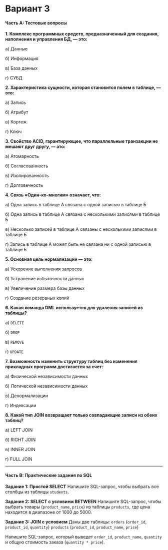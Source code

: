 # **Вариант 3**

#### **Часть A: Тестовые вопросы**

**1. Комплекс программных средств, предназначенный для создания, наполнения и управления БД, — это:**

а) Данные

б) Информация

в) База данных

г) СУБД

**2. Характеристика сущности, которая становится полем в таблице, — это:**

а) Запись

б) Атрибут

в) Кортеж

г) Ключ

**3. Свойство ACID, гарантирующее, что параллельные транзакции не мешают друг другу, — это:**

а) Атомарность

б) Согласованность

в) Изолированность

г) Долговечность

**4. Связь «Один-ко-многим» означает, что:**

а) Одна запись в таблице А связана с одной записью в 
таблице Б

б) Одна запись в таблице А связана с несколькими записями в 
таблице Б

в) Несколько записей в таблице А связаны с несколькими записями в таблице Б

г) Запись в таблице А может быть не связана ни с одной записью в таблице Б

**5. Основная цель нормализации — это:**

а) Ускорение выполнения запросов

б) Устранение избыточности данных

в) Увеличение размера базы данных

г) Создание резервных копий

**6. Какая команда DML используется для удаления записей из таблицы?**

а) `DELETE`

б) `DROP`

в) `REMOVE`

г) `UPDATE`

**7. Возможность изменить структуру таблиц без изменения прикладных программ достигается за счет:**

а) Физической независимости данных

б) Логической независимости данных

в) Денормализации

г) Индексации

**8. Какой тип JOIN возвращает только совпадающие записи из обеих таблиц?**

а) LEFT JOIN

б) RIGHT JOIN

в) INNER JOIN

г) FULL JOIN

---

#### **Часть B: Практические задания по SQL**

**Задание 1: Простой SELECT**
Напишите SQL-запрос, чтобы выбрать все столбцы из таблицы `students`.

**Задание 2: SELECT с условием BETWEEN**
Напишите SQL-запрос, чтобы выбрать товары (`product_name`, `price`) из таблицы `products`, где цена находится в диапазоне от 1000 до 5000.

**Задание 3: JOIN с условием**
Даны две таблицы:
`orders` (`order_id`, `product_id`, `quantity`)
`products` (`product_id`, `product_name`, `price`)

Напишите SQL-запрос, который выведет `order_id`, `product_name`, `quantity` и общую стоимость заказа (`quantity * price`).
